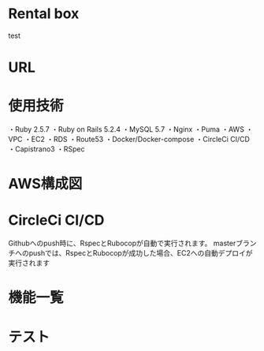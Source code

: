 # Rental box

test

# URL

# 使用技術
・Ruby 2.5.7
・Ruby on Rails 5.2.4
・MySQL 5.7
・Nginx
・Puma
・AWS
・VPC
・EC2
・RDS
・Route53
・Docker/Docker-compose
・CircleCi CI/CD
・Capistrano3
・RSpec

# AWS構成図

# CircleCi CI/CD
Githubへのpush時に、RspecとRubocopが自動で実行されます。
masterブランチへのpushでは、RspecとRubocopが成功した場合、EC2への自動デプロイが実行されます

# 機能一覧

# テスト